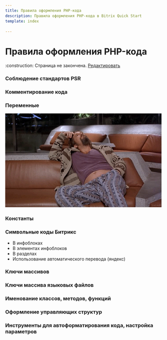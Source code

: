 ```yaml
---
title: Правила оформления PHP-кода
description: Правила оформления PHP-кода в Bitrix Quick Start
template: index  

---
```



# Правила оформления PHP-кода

<div class="tip">
    :construction: Страница не закончена. <a href="https://github.com/pafnuty/bqs-site/blob/dev/content/code/php.md" class="btn btn-small" target="_blank">Редактировать</a>
</div>

### Соблюдение стандартов PSR
### Комментирование кода
### Переменные
![Когда придумываю название переменной](/storage/images/var.gif "Когда придумываю название переменной")
### Константы

### Символьные коды Битрикс
- В инфоблоках
- В элементах инфоблоков
- В разделах
- Использование автоматического перевода (яндекс)

### Ключи массивов
### Ключи массива языковых файлов
### Именование классов, методов, функций
### Оформление управляющих структур
### Инструменты для автоформатирования кода, настройка параметров

